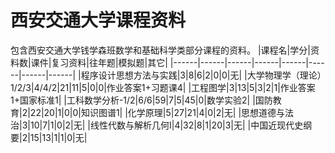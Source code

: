 # 西安交通大学课程资料
包含西安交通大学钱学森班数学和基础科学类部分课程的资料。
|课程名|学分|资料数|课件|复习资料|往年题|模拟题|其它|
|------|------|------|------|------|------|------|------|
|程序设计思想方法与实践|3|8|6|2|0|0|无|
|大学物理学（理论）1/2/3|4/4/2|21|11|5|0|0|作业答案1+习题课4|
|工程图学|3|13|5|3|2|1|作业答案1+国家标准1|
|工科数学分析-1/2|6/6|59|7|5|45|0|数学实验2|
|国防教育|2|22|20|1|0|0|知识图谱1|
|化学原理|5|27|21|4|0|2|无|
|思想道德与法治|3|10|7|1|0|2|无|
|线性代数与解析几何I|4|32|8|1|20|3|无|
|中国近现代史纲要|2|15|13|1|1|0|无|
